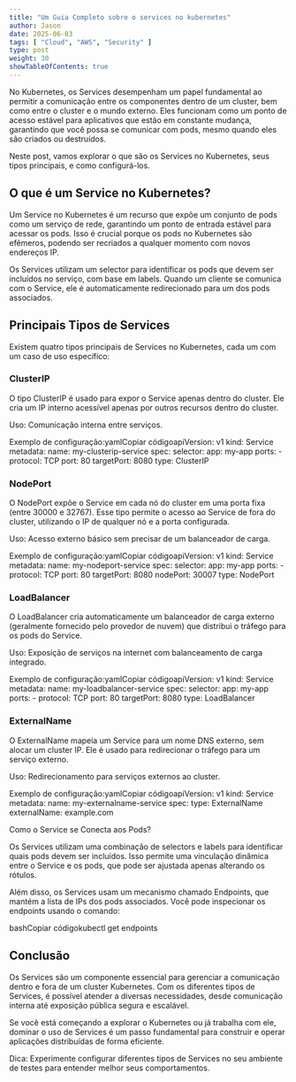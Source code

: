 ```yaml
---
title: "Um Guia Completo sobre o services no kubernetes"
author: Jason
date: 2025-06-03
tags: [ "Cloud", "AWS", "Security" ]
type: post
weight: 30
showTableOfContents: true
---
```

No Kubernetes, os Services desempenham um papel fundamental ao permitir a comunicação entre os componentes dentro de um cluster, bem como entre o cluster e o mundo externo. Eles funcionam como um ponto de acesso estável para aplicativos que estão em constante mudança, garantindo que você possa se comunicar com pods, mesmo quando eles são criados ou destruídos.

Neste post, vamos explorar o que são os Services no Kubernetes, seus tipos principais, e como configurá-los.

## O que é um Service no Kubernetes?

Um Service no Kubernetes é um recurso que expõe um conjunto de pods como um serviço de rede, garantindo um ponto de entrada estável para acessar os pods. Isso é crucial porque os pods no Kubernetes são efêmeros, podendo ser recriados a qualquer momento com novos endereços IP.

Os Services utilizam um selector para identificar os pods que devem ser incluídos no serviço, com base em labels. Quando um cliente se comunica com o Service, ele é automaticamente redirecionado para um dos pods associados.

## Principais Tipos de Services

Existem quatro tipos principais de Services no Kubernetes, cada um com um caso de uso específico:

### ClusterIP

O tipo ClusterIP é usado para expor o Service apenas dentro do cluster. Ele cria um IP interno acessível apenas por outros recursos dentro do cluster.

Uso: Comunicação interna entre serviços.

Exemplo de configuração:yamlCopiar códigoapiVersion: v1 kind: Service metadata: name: my-clusterip-service spec: selector: app: my-app ports: - protocol: TCP port: 80 targetPort: 8080 type: ClusterIP

### NodePort

O NodePort expõe o Service em cada nó do cluster em uma porta fixa (entre 30000 e 32767). Esse tipo permite o acesso ao Service de fora do cluster, utilizando o IP de qualquer nó e a porta configurada.

Uso: Acesso externo básico sem precisar de um balanceador de carga.

Exemplo de configuração:yamlCopiar códigoapiVersion: v1 kind: Service metadata: name: my-nodeport-service spec: selector: app: my-app ports: - protocol: TCP port: 80 targetPort: 8080 nodePort: 30007 type: NodePort

### LoadBalancer

O LoadBalancer cria automaticamente um balanceador de carga externo (geralmente fornecido pelo provedor de nuvem) que distribui o tráfego para os pods do Service.

Uso: Exposição de serviços na internet com balanceamento de carga integrado.

Exemplo de configuração:yamlCopiar códigoapiVersion: v1 kind: Service metadata: name: my-loadbalancer-service spec: selector: app: my-app ports: - protocol: TCP port: 80 targetPort: 8080 type: LoadBalancer

### ExternalName

O ExternalName mapeia um Service para um nome DNS externo, sem alocar um cluster IP. Ele é usado para redirecionar o tráfego para um serviço externo.

Uso: Redirecionamento para serviços externos ao cluster.

Exemplo de configuração:yamlCopiar códigoapiVersion: v1 kind: Service metadata: name: my-externalname-service spec: type: ExternalName externalName: example.com

Como o Service se Conecta aos Pods?

Os Services utilizam uma combinação de selectors e labels para identificar quais pods devem ser incluídos. Isso permite uma vinculação dinâmica entre o Service e os pods, que pode ser ajustada apenas alterando os rótulos.

Além disso, os Services usam um mecanismo chamado Endpoints, que mantém a lista de IPs dos pods associados. Você pode inspecionar os endpoints usando o comando:

bashCopiar códigokubectl get endpoints <service-name>

## Conclusão

Os Services são um componente essencial para gerenciar a comunicação dentro e fora de um cluster Kubernetes. Com os diferentes tipos de Services, é possível atender a diversas necessidades, desde comunicação interna até exposição pública segura e escalável.

Se você está começando a explorar o Kubernetes ou já trabalha com ele, dominar o uso de Services é um passo fundamental para construir e operar aplicações distribuídas de forma eficiente.

Dica: Experimente configurar diferentes tipos de Services no seu ambiente de testes para entender melhor seus comportamentos.
